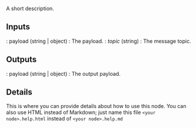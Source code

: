 A short description.

## Inputs

: payload (string | object) : The payload.
: *topic* (string)          : The message topic.

## Outputs

: payload (string | object) : The output payload.

## Details

This is where you can provide details about how to use this node. You can also use HTML instead of Markdown; just name this file `<your node>.help.html` instead of `<your node>.help.md`